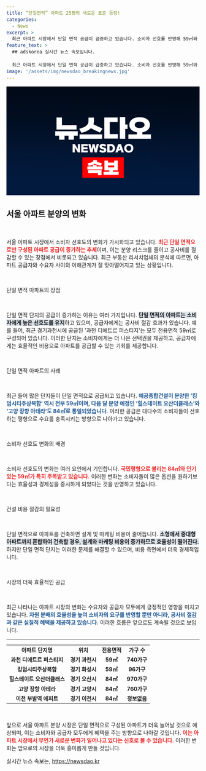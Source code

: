 ```yaml
---
title: “단일면적” 아파트 25평의 새로운 표준 등장!
categories:
  - News
excerpt: >
  최근 아파트 시장에서 단일 면적 공급이 급증하고 있습니다. 소비자 선호를 반영해 59㎡와 84㎡에 집중된 이들 아파트는 분양 리스크를 줄이며, 공사비 절감 효과까지 누리고 있습니다.
feature_text: >
  ## adskorea 실시간 뉴스 속보입니다.

  최근 아파트 시장에서 단일 면적 공급이 급증하고 있습니다. 소비자 선호를 반영해 59㎡와 84㎡에 집중된 이들 아파트는 분양 리스크를 줄이며, 공사비 절감 효과까지 누리고 있습니다.
image: '/assets/img/newsdao_breakingnews.jpg'
---
```


<p><img src="/assets/img/newsdao_breakingnews.jpg" alt="adskorea 속보" /></p>

<h2 data-ke-size="size26">서울 아파트 분양의 변화</h2>

<p data-ke-size="size16">&nbsp;</p>

<p>서울 아파트 시장에서 소비자 선호도의 변화가 가시화되고 있습니다. <b><span style="color: #ee2323;">최근 단일 면적으로만 구성된 아파트 공급이 증가하는 추세</span></b>이며, 이는 분양 리스크를 줄이고 공사비를 절감할 수 있는 장점에서 비롯되고 있습니다. 최근 부동산 리서치업체의 분석에 따르면, 아파트 공급자와 수요자 사이의 이해관계가 잘 맞아떨어지고 있는 상황입니다.</p>

<p data-ke-size="size16">&nbsp;</p>

<p>단일 면적 아파트의 장점</p>

<p data-ke-size="size16">&nbsp;</p>

<p>단일 면적 단지의 공급이 증가하는 이유는 여러 가지입니다. <b><span style="background-color: #21538527;">단일 면적의 아파트는 소비자에게 높은 선호도를 유지</span></b>하고 있으며, 공급자에게는 공사비 절감 효과가 있습니다. 예를 들어, 최근 경기과천시에 공급된 '과천 디에트르 퍼스티지'는 모두 전용면적 59㎡로 구성되어 있습니다. 이러한 단지는 소비자에게는 더 나은 선택권을 제공하고, 공급자에게는 효율적인 비용으로 아파트를 공급할 수 있는 기회를 제공합니다.</p>

<p data-ke-size="size16">&nbsp;</p>

<p>단일 면적 아파트의 사례</p>

<p data-ke-size="size16">&nbsp;</p>

<p>최근 들어 많은 단지들이 단일 면적으로 공급되고 있습니다. <b><span style="color: #1a5490;">예공종합건설이 분양한 ‘킹덤시티주상복합’ 역시 전부 59㎡이며, 다음 달 분양 예정인 ‘힐스테이트 오산더클래스’와 ‘고양 장항 아테라’도 84㎡로 통일되었습니다.</span></b> 이러한 공급은 대다수의 소비자들이 선호하는 평형으로 수요를 충족시키는 방향으로 나아가고 있습니다.</p>

<p data-ke-size="size16">&nbsp;</p>

<p>소비자 선호도 변화의 배경</p>

<p data-ke-size="size16">&nbsp;</p>

<p>소비자 선호도의 변화는 여러 요인에서 기인합니다. <b><span style="color: #ee2323;">국민평형으로 불리는 84㎡와 인기 있는 59㎡가 특히 주목받고 있습니다.</span></b> 이러한 변화는 소비자들이 많은 옵션을 원하기보다는 효율성과 경제성을 중시하게 되었다는 것을 반영하고 있습니다. </p>

<p data-ke-size="size16">&nbsp;</p>

<p>건설 비용 절감의 필요성</p>

<p data-ke-size="size16">&nbsp;</p>

<p>단일 면적으로 아파트를 건축하면 설계 및 마케팅 비용이 줄어듭니다. <b><span style="background-color: #21538527;">소형에서 중대형 아파트까지 혼합하여 건축할 경우, 설계와 마케팅 비용이 증가하므로 효율성이 떨어진다.</span></b> 하지만 단일 면적 단지는 이러한 문제를 해결할 수 있으며, 비용 측면에서 더욱 경제적입니다.</p>

<p data-ke-size="size16">&nbsp;</p>

<p>시장의 더욱 효율적인 공급</p>

<p data-ke-size="size16">&nbsp;</p>

<p>최근 나타나는 아파트 시장의 변화는 수요자와 공급자 모두에게 긍정적인 영향을 미치고 있습니다. <b><span style="color: #1a5490;">자원 분배의 효율성을 높여 소비자의 요구를 반영할 뿐만 아니라, 공사비 절감과 같은 실질적 혜택을 제공하고 있습니다.</span></b> 이러한 흐름은 앞으로도 계속될 것으로 보입니다.</p>

<hr>

<table style="width: 100%; border-collapse: collapse;">
<tr>
<td style="text-align: center; height: 17px;"><b>아파트 단지명</b></td>
<td style="text-align: center; height: 17px;"><b>위치</b></td>
<td style="text-align: center; height: 17px;"><b>전용면적</b></td>
<td style="text-align: center; height: 17px;"><b>가구 수</b></td>
</tr>
<tr>
<td style="text-align: center; height: 17px;"><b>과천 디에트르 퍼스티지</b></td>
<td style="text-align: center; height: 17px;"><b>경기 과천시</b></td>
<td style="text-align: center; height: 17px;"><b>59㎡</b></td>
<td style="text-align: center; height: 17px;"><b>740가구</b></td>
</tr>
<tr>
<td style="text-align: center; height: 17px;"><b>킹덤시티주상복합</b></td>
<td style="text-align: center; height: 17px;"><b>경기 화성시</b></td>
<td style="text-align: center; height: 17px;"><b>59㎡</b></td>
<td style="text-align: center; height: 17px;"><b>96가구</b></td>
</tr>
<tr>
<td style="text-align: center; height: 17px;"><b>힐스테이트 오산더클래스</b></td>
<td style="text-align: center; height: 17px;"><b>경기 오산시</b></td>
<td style="text-align: center; height: 17px;"><b>84㎡</b></td>
<td style="text-align: center; height: 17px;"><b>970가구</b></td>
</tr>
<tr>
<td style="text-align: center; height: 17px;"><b>고양 장항 아테라</b></td>
<td style="text-align: center; height: 17px;"><b>경기 고양시</b></td>
<td style="text-align: center; height: 17px;"><b>84㎡</b></td>
<td style="text-align: center; height: 17px;"><b>760가구</b></td>
</tr>
<tr>
<td style="text-align: center; height: 17px;"><b>이천 부발역 에피트</b></td>
<td style="text-align: center; height: 17px;"><b>경기 이천시</b></td>
<td style="text-align: center; height: 17px;"><b>84㎡</b></td>
<td style="text-align: center; height: 17px;"><b>정보없음</b></td>
</tr>
</table>

<p data-ke-size="size16">&nbsp;</p>

<p>앞으로 서울 아파트 분양 시장은 단일 면적으로 구성된 아파트가 더욱 늘어날 것으로 예상되며, 이는 소비자와 공급자 모두에게 혜택을 주는 방향으로 나아갈 것입니다. <b><span style="color: #ee2323;">이는 아파트 시장에서 무언가 새로운 변화가 일어나고 있다는 신호로 볼 수 있습니다.</span></b> 이러한 변화는 앞으로의 시장을 더욱 흥미롭게 만들 것입니다.</p>
실시간 뉴스 속보는, <a href="https://newsdao.kr" rel="dofollow">https://newsdao.kr</a>


